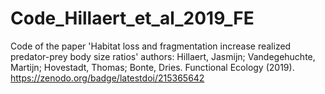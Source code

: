 # Code_Hillaert_et_al_2019_FE
Code of the paper 'Habitat loss and fragmentation increase realized predator-prey body size ratios' authors: Hillaert, Jasmijn; Vandegehuchte, Martijn; Hovestadt, Thomas; Bonte, Dries. Functional Ecology (2019). https://zenodo.org/badge/latestdoi/215365642

